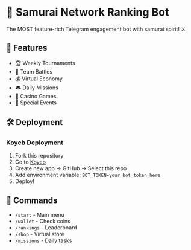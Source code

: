 # 🏯 Samurai Network Ranking Bot

The MOST feature-rich Telegram engagement bot with samurai spirit! ⚔️

## 🚀 Features
- 🏆 Weekly Tournaments
- 👥 Team Battles  
- 💰 Virtual Economy
- 🎮 Daily Missions
- 🎰 Casino Games
- 🎪 Special Events

## 🛠️ Deployment

### Koyeb Deployment
1. Fork this repository
2. Go to [Koyeb](https://koyeb.com)
3. Create new app → GitHub → Select this repo
4. Add environment variable: `BOT_TOKEN=your_bot_token_here`
5. Deploy!

## 📝 Commands
- `/start` - Main menu
- `/wallet` - Check coins
- `/rankings` - Leaderboard
- `/shop` - Virtual store
- `/missions` - Daily tasks 
